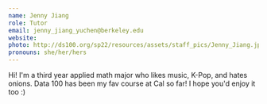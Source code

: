 ```yaml
---
name: Jenny Jiang
role: Tutor
email: jenny_jiang_yuchen@berkeley.edu
website: 
photo: http://ds100.org/sp22/resources/assets/staff_pics/Jenny_Jiang.jpg
pronouns: she/her/hers
---
```

Hi! I'm a third year applied math major who likes music, K-Pop, and hates onions. Data 100 has been my fav course at Cal so far! I hope you'd enjoy it too :)
